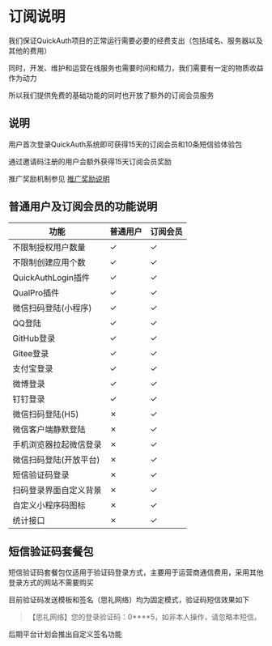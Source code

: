 # 订阅说明

我们保证QuickAuth项目的正常运行需要必要的经费支出（包括域名、服务器以及其他的费用）

同时，开发、维护和运营在线服务也需要时间和精力，我们需要有一定的物质收益作为动力

所以我们提供免费的基础功能的同时也开放了额外的订阅会员服务

## 说明

用户首次登录QuickAuth系统即可获得15天的订阅会员和10条短信验体验包

通过邀请码注册的用户会额外获得15天订阅会员奖励

推广奖励机制参见 [推广奖励说明](/invite)

## 普通用户及订阅会员的功能说明

| 功能                         | 普通用户 | 订阅会员 |
| ---------------------------- | -------- | -------- |
| 不限制授权用户数量             | &check;  | &check;   |
| 不限制创建应用个数             | &check;  | &check;   |
| QuickAuthLogin插件            | &check;  | &check;   |
| QualPro插件                   | &check;  | &check;   |
| 微信扫码登陆(小程序)           | &check;  | &check;   |
| QQ登陆                       | &check;   | &check;   |
| GitHub登录                   | &check;   | &check;   |
| Gitee登录                    | &check;   | &check;   |
| 支付宝登录                    | &check;   | &check;   |
| 微博登录                     | &check;    | &check;   |
| 钉钉登录                     | &check;    | &check;  |
| 微信扫码登陆(H5)             | &cross;    | &check;   |
| 微信客户端静默登陆            | &cross;   | &check;   |
| 手机浏览器拉起微信登录        | &cross;   | &check;   |
| 微信扫码登陆(开放平台)        | &cross;   | &check;   |
| 短信验证码登录                | &cross;   | &check;   |
| 扫码登录界面自定义背景         | &cross;   | &check;   |
| 自定义小程序码图标            | &cross;   | &check;   |
| 统计接口                     | &cross;   | &check;   |

## 短信验证码套餐包

短信验证码套餐包仅适用于验证码登录方式，主要用于运营商通信费用，采用其他登录方式的网站不需要购买

目前验证码发送模板和签名（思礼网络）均为固定模式，验证码短信效果如下

> 【思礼网络】您的登录验证码：0****5，如非本人操作，请忽略本短信。

后期平台计划会推出自定义签名功能
